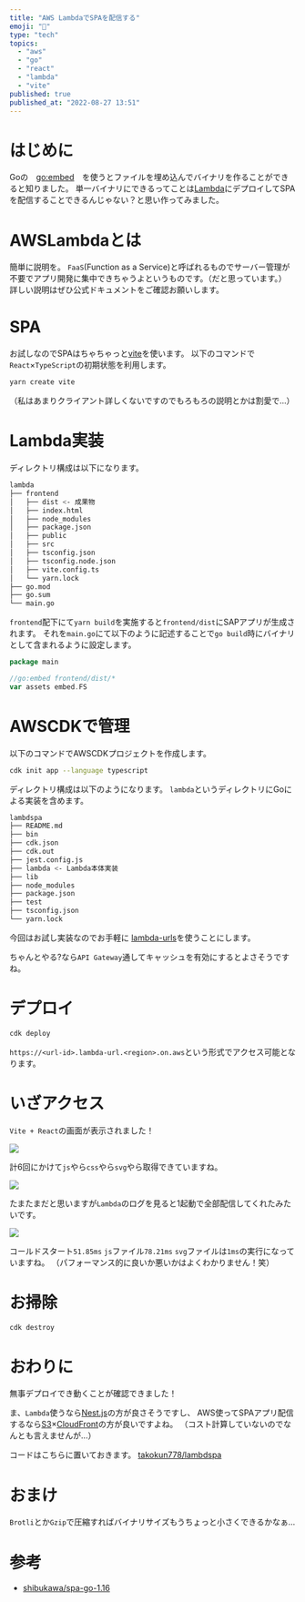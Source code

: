 ```yaml
---
title: "AWS LambdaでSPAを配信する"
emoji: "🐁"
type: "tech"
topics:
  - "aws"
  - "go"
  - "react"
  - "lambda"
  - "vite"
published: true
published_at: "2022-08-27 13:51"
---
```


# はじめに

Goの　[go:embed](https://pkg.go.dev/embed)　を使うとファイルを埋め込んでバイナリを作ることができると知りました。
単一バイナリにできるってことは[Lambda](https://aws.amazon.com/jp/lambda/)にデプロイしてSPAを配信することできるんじゃない？と思い作ってみました。

# AWSLambdaとは

簡単に説明を。
`FaaS`(Function as a Service)と呼ばれるものでサーバー管理が不要でアプリ開発に集中できちゃうよというものです。（だと思っています。）
詳しい説明はぜひ公式ドキュメントをご確認お願いします。

# SPA

お試しなのでSPAはちゃちゃっと[vite](https://vitejs.dev/)を使います。
以下のコマンドで`React`×`TypeScript`の初期状態を利用します。
```bash
yarn create vite
```
（私はあまりクライアント詳しくないですのでもろもろの説明とかは割愛で...）

# Lambda実装

ディレクトリ構成は以下になります。

```bash
lambda
├── frontend
│   ├── dist <- 成果物 
│   ├── index.html
│   ├── node_modules
│   ├── package.json
│   ├── public
│   ├── src
│   ├── tsconfig.json
│   ├── tsconfig.node.json
│   ├── vite.config.ts
│   └── yarn.lock
├── go.mod
├── go.sum
└── main.go
```

`frontend`配下にて`yarn build`を実施すると`frontend/dist`にSAPアプリが生成されます。
それを`main.go`にて以下のように記述することで`go build`時にバイナリとして含まれるように設定します。

```go
package main

//go:embed frontend/dist/*
var assets embed.FS
```

# AWSCDKで管理

以下のコマンドでAWSCDKプロジェクトを作成します。

```bash
cdk init app --language typescript
```

ディレクトリ構成は以下のようになります。
`lambda`というディレクトリにGoによる実装を含めます。

```bash
lambdspa
├── README.md
├── bin
├── cdk.json
├── cdk.out
├── jest.config.js
├── lambda <- Lambda本体実装
├── lib
├── node_modules
├── package.json
├── test
├── tsconfig.json
└── yarn.lock
```

今回はお試し実装なのでお手軽に [lambda-urls](https://docs.aws.amazon.com/lambda/latest/dg/lambda-urls.html)を使うことにします。

ちゃんとやる?なら`API Gateway`通してキャッシュを有効にするとよさそうですね。

# デプロイ

```bash
cdk deploy
```

`https://<url-id>.lambda-url.<region>.on.aws`という形式でアクセス可能となります。

# いざアクセス

`Vite + React`の画面が表示されました！

![](https://storage.googleapis.com/zenn-user-upload/7082e2641465-20220827.png)

計6回にかけて`js`やら`css`やら`svg`やら取得できていますね。

![](https://storage.googleapis.com/zenn-user-upload/7682e3aed16f-20220827.png)

たまたまだと思いますが`Lambda`のログを見ると1起動で全部配信してくれたみたいです。

![](https://storage.googleapis.com/zenn-user-upload/327660bf28fa-20220827.png)

コールドスタート`51.85ms`
`js`ファイル`78.21ms`
`svg`ファイルは`1ms`の実行になっていますね。
（パフォーマンス的に良いか悪いかはよくわかりません！笑）

# お掃除

```bash
cdk destroy
```

# おわりに

無事デプロイでき動くことが確認できました！

ま、`Lambda`使うなら[Nest.js](https://nextjs.org/)の方が良さそうですし、
AWS使ってSPAアプリ配信するなら[S3](https://aws.amazon.com/jp/s3/)×[CloudFront](https://aws.amazon.com/jp/cloudfront/)の方が良いですよね。
（コスト計算していないのでなんとも言えませんが...）

コードはこちらに置いておきます。 [takokun778/lambdspa](https://github.com/takokun778/lambdspa)

# おまけ

`Brotli`とか`Gzip`で圧縮すればバイナリサイズもうちょっと小さくできるかなぁ...

# 参考

- [shibukawa/spa-go-1.16](https://github.com/shibukawa/spa-go-1.16)
